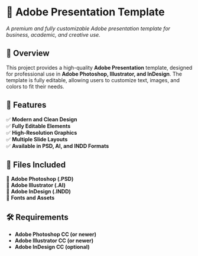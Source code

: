 # 🎨 Adobe Presentation Template  

*A premium and fully customizable Adobe presentation template for business, academic, and creative use.*  

## 📌 Overview  
This project provides a high-quality **Adobe Presentation** template, designed for professional use in **Adobe Photoshop, Illustrator, and InDesign**. The template is fully editable, allowing users to customize text, images, and colors to fit their needs.


## 🚀 Features  
✅ **Modern and Clean Design**  
✅ **Fully Editable Elements**  
✅ **High-Resolution Graphics**  
✅ **Multiple Slide Layouts**  
✅ **Available in PSD, AI, and INDD Formats**  

## 📂 Files Included  
📁 **Adobe Photoshop (.PSD)**  
📁 **Adobe Illustrator (.AI)**  
📁 **Adobe InDesign (.INDD)**  
📁 **Fonts and Assets**  

## 🛠️ Requirements  
- **Adobe Photoshop CC (or newer)**  
- **Adobe Illustrator CC (or newer)**  
- **Adobe InDesign CC (optional)**  
